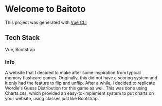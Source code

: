 # Welcome to Baitoto

This project was generated with [Vue CLI](https://github.com/vuejs/create-vue)

## Tech Stack

Vue, Bootstrap

### Info

A website that I decided to make after some inspiration from typical memory flashcard games. Originally, this did not have a scoring system and it only had the feature to flip and unflip. After a while, I decided to replicate Wordle's Guess Distribution for this game as well. This was done using Charts.css, which provided an easy-to-implement system to put charts on your website, using classes just like Bootstrap.

